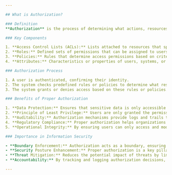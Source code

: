 ```yaml
---

## What is Authorization?

### Definition
**Authorization** is the process of determining what actions, resources, or services a user is permitted to access or perform after they have been authenticated. It involves specifying and enforcing policies that dictate which users can access which resources and under what conditions.

### Key Components

1. **Access Control Lists (ACLs):** Lists attached to resources that specify which users or groups can access the resource and what operations they can perform.
2. **Roles:** Defined sets of permissions that can be assigned to users or groups. Role-Based Access Control (RBAC) is a common method of implementing authorization.
3. **Policies:** Rules that determine access permissions based on criteria like user roles, attributes, or context.
4. **Attributes:** Characteristics or properties of users, systems, or environments that can be used in Attribute-Based Access Control (ABAC) to determine permissions.

### Authorization Process

1. A user is authenticated, confirming their identity.
2. The system checks predefined rules or policies to determine what resources the authenticated user can access.
3. The system grants or denies access based on these rules or policies.

### Benefits of Proper Authorization

1. **Data Protection:** Ensures that sensitive data is only accessible by those with the appropriate permissions.
2. **Principle of Least Privilege:** Users are only granted the permissions necessary to perform their job functions, reducing potential damage from breaches or misuse.
3. **Auditability:** Authorization mechanisms provide logs and trails that can be used to review and audit access patterns.
4. **Regulatory Compliance:** Proper authorization helps organizations meet regulatory requirements related to data access and protection.
5. **Operational Integrity:** By ensuring users can only access and modify data and systems within their purview, the risk of unintentional disruptions or mistakes is reduced.

### Importance in Information Security

- **Boundary Enforcement:** Authorization acts as a boundary, ensuring users can't access systems or data outside their permissions.
- **Security Posture Enhancement:** Proper authorization is a key pillar in a robust security posture, complementing other security mechanisms.
- **Threat Mitigation:** Reduces the potential impact of threats by limiting what authenticated users can access or modify.
- **Accountability:** By tracking and logging authorization decisions, systems can hold users accountable for their actions.

---
```


